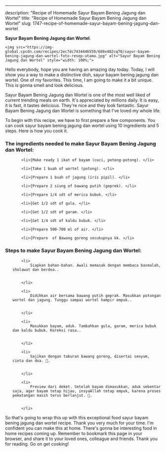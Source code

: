 ---
description: "Recipe of Homemade Sayur Bayam Bening Jagung dan Wortel"
title: "Recipe of Homemade Sayur Bayam Bening Jagung dan Wortel"
slug: 1747-recipe-of-homemade-sayur-bayam-bening-jagung-dan-wortel

<p>
	<strong>Sayur Bayam Bening Jagung dan Wortel</strong>. 
	
</p>
<p>
	
	<img src="https://img-global.cpcdn.com/recipes/2ec7dc7434446559/680x482cq70/sayur-bayam-bening-jagung-dan-wortel-foto-resep-utama.jpg" alt="Sayur Bayam Bening Jagung dan Wortel" style="width: 100%;">
	
	
</p>
<p>
	Hello everybody, hope you are having an amazing day today. Today, I will show you a way to make a distinctive dish, sayur bayam bening jagung dan wortel. One of my favorites. This time, I am going to make it a bit unique. This is gonna smell and look delicious.
</p>
	
<p>
	Sayur Bayam Bening Jagung dan Wortel is one of the most well liked of current trending meals on earth. It's appreciated by millions daily. It is easy, it is fast, it tastes delicious. They're nice and they look fantastic. Sayur Bayam Bening Jagung dan Wortel is something that I've loved my whole life.
</p>
<p>
	
</p>

<p>
To begin with this recipe, we have to first prepare a few components. You can cook sayur bayam bening jagung dan wortel using 10 ingredients and 5 steps. Here is how you cook it.
</p>

<h3>The ingredients needed to make Sayur Bayam Bening Jagung dan Wortel:</h3>

<ol>
	
		<li>{Make ready 1 ikat of bayam (cuci, potong-potong). </li>
	
		<li>{Take 1 buah of wortel (potong). </li>
	
		<li>{Prepare 1 buah of jagung (iris pipil). </li>
	
		<li>{Prepare 2 siung of bawang putih (geprek). </li>
	
		<li>{Prepare 1/4 sdt of merica bubuk. </li>
	
		<li>{Get 1/2 sdt of gula. </li>
	
		<li>{Get 1/2 sdt of garam. </li>
	
		<li>{Get 1/4 sdt of kaldu bubuk. </li>
	
		<li>{Prepare 500-700 ml of air. </li>
	
		<li>{Prepare  of Bawang goreng secukupnya kk. </li>
	
</ol>
<p>
	
</p>

<h3>Steps to make Sayur Bayam Bening Jagung dan Wortel:</h3>

<ol>
	
		<li>
			Siapkan bahan-bahan. Awali memasak dengan membaca basmalah, sholawat dan berdoa..
			
			
		</li>
	
		<li>
			Didihkan air bersama bawang putih geprak. Masukkan potongan wortel dan jagung. Tunggu sampai wortel hampir empuk..
			
			
		</li>
	
		<li>
			Masukkan bayam, aduk. Tambahkan gula, garam, merica bubuk dan kaldu bubuk. Koreksi rasa..
			
			
		</li>
	
		<li>
			Sajikan dengan taburan bawang goreng, disertai senyum, cinta dan doa. 🖤.
			
			
		</li>
	
		<li>
			Preview dari deket. Setelah bayam dimasukkan, aduk sebentar saja, agar bayam tetap hijau, insyaAllah tetap empuk, karena proses pematangan masih terus berlanjut. 🖤.
			
			
		</li>
	
</ol>

<p>
	
</p>

<p>
	So that's going to wrap this up with this exceptional food sayur bayam bening jagung dan wortel recipe. Thank you very much for your time. I'm confident you can make this at home. There's gonna be interesting food in home recipes coming up. Remember to bookmark this page in your browser, and share it to your loved ones, colleague and friends. Thank you for reading. Go on get cooking!
</p>
